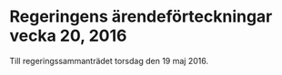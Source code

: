 # Regeringens ärendeförteckningar vecka 20, 2016

Till regeringssammanträdet torsdag den 19 maj 2016\.
